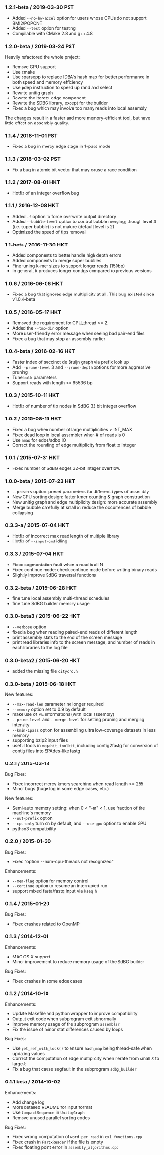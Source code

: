 ### 1.2.1-beta / 2019-03-30 PST
-   Added `--no-hw-accel` option for users whose CPUs do not support BMI2/POPCNT
-   Added `--test` option for testing
-   Compilable with CMake 2.8 and g++4.8

### 1.2.0-beta / 2019-03-24 PST

Heavily refactored the whole project:

-   Remove GPU support
-   Use cmake
-   Use sparsepp to replace IDBA's hash map for better performance in both speed and memory efficiency
-   Use pdep instruction to speed up rand and select
-   Rewrite unitig graph
-   Rewrite the iterate-edge component
-   Rewrite the SDBG library, except for the builder
-   Fixed a bug which may involve too many reads into local assembly

The changes result in a faster and more memory-efficient tool, but have little effect on assembly quality.

### 1.1.4 / 2018-11-01 PST

-   Fixed a bug in mercy edge stage in 1-pass mode

### 1.1.3 / 2018-03-02 PST

-   Fix a bug in atomic bit vector that may cause a race condition

### 1.1.2 / 2017-08-01 HKT

-   Hotfix of an integer overflow bug

### 1.1.1 / 2016-12-08 HKT

-   Added `-f` option to force overwrite output directory
-   Added `--bubble-level` option to control bubble merging; though level 3 (i.e. super bubble) is not mature (default level is 2)
-   Optimized the speed of tips removal

### 1.1-beta / 2016-11-30 HKT

-   Added components to better handle high depth errors
-   Added components to merge super bubbles
-   Fine tuning k-mer sizes to support longer reads (150bp)
-   In general, it produces longer contigs compared to previous versions

### 1.0.6 / 2016-06-06 HKT

-   Fixed a bug that ignores edge multiplicity at all. This bug existed since v1.0.4-beta

### 1.0.5 / 2016-05-17 HKT

-   Removed the requirement for CPU\_thread &gt;= 2.
-   Added the `--tmp-dir` option
-   More user-friendly error message when seeing bad pair-end files
-   Fixed a bug that may stop an assembly earlier

### 1.0.4-beta / 2016-02-16 HKT

-   Faster index of succinct de Bruijn graph via prefix look up
-   Add `--prune-level` 3 and `--prune-depth` options for more aggressive pruning
-   Tune `bulk` parameters
-   Support reads with length &gt;= 65536 bp

### 1.0.3 / 2015-10-11 HKT

-   Hotfix of number of tip nodes in SdBG 32 bit integer overflow

### 1.0.2 / 2015-08-15 HKT

-   Fixed a bug when number of large multiplicities &gt; INT\_MAX
-   Fixed dead loop in local assembler when \# of reads is 0
-   Use `mmap` for edge/sdbg IO
-   Correct the rounding of edge multiplicity from float to integer

### 1.0.1 / 2015-07-31 HKT

-   Fixed number of SdBG edges 32-bit integer overflow.

### 1.0.0-beta / 2015-07-23 HKT

-   `--presets` option: preset parameters for different types of assembly
-   New CPU sorting design: faster kmer counting & graph construction
-   New unitig graph and edge multiplicity design: more accurate assembly
-   Merge bubble carefully at small *k*: reduce the occurrences of bubble collapsing

### 0.3.3-a / 2015-07-04 HKT

-   Hotfix of incorrect max read length of multiple library
-   Hotfix of `--input-cmd` idling

### 0.3.3 / 2015-07-04 HKT

-   Fixed segmentation fault when a read is all N
-   Fixed continue mode: check continue mode before writing binary reads
-   Slightly improve SdBG traversal functions

### 0.3.2-beta / 2015-06-28 HKT

-   fine tune local assembly multi-thread schedules
-   fine tune SdBG builder memory usage

### 0.3.0-beta3 / 2015-06-22 HKT

-   `--verbose` option
-   fixed a bug when reading paired-end reads of different length
-   print assembly stats to the end of the screen message
-   print read libraries info to the screen message, and number of reads in each libraries to the log file

### 0.3.0-beta2 / 2015-06-20 HKT

-   added the missing file `citycrc.h`

### 0.3.0-beta / 2015-06-18 HKT

New features:

-   `--max-read-len` parameter no longer required
-   `--memory` option set to 0.9 by default
-   make use of PE informations (with local assembly)
-   `--prune-level` and `--merge-level` for setting pruning and merging intensity
-   `--kmin-1pass` option for assembling ultra low-coverage datasets in less memory
-   supporting bzip2 input files
-   useful tools in `megahit_toolkit`, including contig2fastg for conversion of contig files into SPAdes-like fastg

### 0.2.1 / 2015-03-18

Bug Fixes:

-   Fixed incorrect mercy kmers searching when read length &gt;= 255
-   Minor bugs (huge log in some edge cases, etc.)

New features:

-   Semi-auto memory setting: when 0 &lt; "-m" &lt; 1, use fraction of the machine's memory
-   `--out-prefix` option
-   `--cpu-only` turn on by default, and `--use-gpu` option to enable GPU
-   python3 compatibility

### 0.2.0 / 2015-01-30

Bug Fixes:

-   Fixed "option --num-cpu-threads not recognized"

Enhancements:

-   `--mem-flag` option for memory control
-   `--continue` option to resume an interrupted run
-   support mixed fasta/fastq input via `kseq.h`

### 0.1.4 / 2015-01-20

Bug Fixes:

-   Fixed crashes related to OpenMP

### 0.1.3 / 2014-12-01

Enhancements:

-   MAC OS X support
-   Minor improvement to reduce memory usage of the SdBG builder

Bug Fixes:

-   Fixed crashes in some edge cases

### 0.1.2 / 2014-10-10

Enhancements:

-   Update Makefile and python wrapper to improve compatibility
-   Output exit code when subprogram exit abnormally
-   Improve memory usage of the subprogram `assembler`
-   Fix the issue of minor stat differences caused by loops

Bug Fixes:

-   Use `get_ref_with_lock()` to ensure `hash_map` being thread-safe when updating values
-   Correct the computation of edge multiplicity when iterate from small *k* to large *k*
-   Fix a bug that cause segfault in the subprogram `sdbg_builder`

### 0.1.1 beta / 2014-10-02

Enhancements:

-   Add change log
-   More detailed README for input format
-   Use `CompactSequence` in `UnitigGraph`
-   Remove unused parallel sorting codes

Bug Fixes:

-   Fixed wrong computation of `word_per_read` in `cx1_functions.cpp`
-   Fixed crash in `FastxReader` if the file is empty
-   Fixed floating point error in `assembly_algorithms.cpp`

